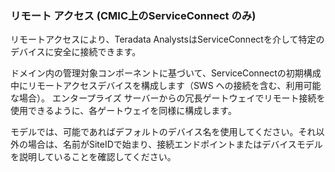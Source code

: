 ### リモート アクセス (CMIC上のServiceConnect のみ)

リモートアクセスにより、Teradata AnalystsはServiceConnectを介して特定のデバイスに安全に接続できます。

ドメイン内の管理対象コンポーネントに基づいて、ServiceConnectの初期構成中にリモートアクセスデバイスを構成します（SWS への接続を含む、利用可能な場合）。 エンタープライズ サーバーからの冗長ゲートウェイでリモート接続を使用できるように、各ゲートウェイを同様に構成します。

モデルでは、可能であればデフォルトのデバイス名を使用してください。それ以外の場合は、名前がSiteIDで始まり、接続エンドポイントまたはデバイスモデルを説明していることを確認してください。
